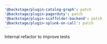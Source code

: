 ```yaml
---
'@backstage/plugin-catalog-graph': patch
'@backstage/plugin-pagerduty': patch
'@backstage/plugin-scaffolder-backend': patch
'@backstage/plugin-splunk-on-call': patch
---
```


Internal refactor to improve tests

